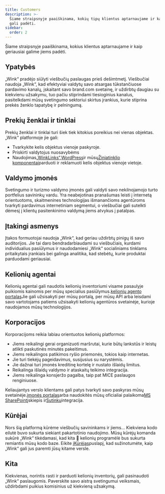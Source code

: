 ```yaml
---
title: Customers
description: >-
  Šiame straipsnyje paaiškinama, kokių tipų klientus aptarnaujame ir kaip „Wink“
  gali padėti.
sidebar:
  order: 2
---
```

Šiame straipsnyje paaiškinama, kokius klientus aptarnaujame ir kaip geriausiai galime jiems padėti.

## Ypatybės

„Wink“ pradėjo siūlyti viešbučių paslaugas prieš dešimtmetį. Viešbučiai naudoja „Wink“, kad efektyviai valdytų savo atsargas tūkstančiuose pardavimo kanalų, įskaitant savo brand.com svetainę, ir uždirbtų daugiau su kiekvienu užsakymu, tuo pačiu stiprindami tiesioginius kanalus, pasitelkdami mūsų svetingumo sektoriui skirtus įrankius, kurie stiprina prekės ženklo tapatybę ir pelningumą.

## Prekių ženklai ir tinklai

Prekių ženklai ir tinklai turi šiek tiek kitokius poreikius nei vienas objektas. „Wink“ platformoje jie gali:

* Tvarkykite kelis objektus vienoje paskyroje.
* Priskirti valdytojus nuosavybėms
* Naudojimas[„WinkLinks“](/link-manager/wink-links),[WordPress](/developers/wordpress)ir mūsų[Žiniatinklio komponentai](/developers/web-components)parduoti ir reklamuoti kelis objektus vienoje vietoje.

## Valdymo įmonės

Svetingumo ir turizmo valdymo įmonės gali valdyti savo nekilnojamojo turto portfelius savininkų vardu. Yra neabejotinas pranašumas leisti į internetą orientuotoms, skaitmenines technologijas išmanančioms agentūroms tvarkyti pardavimus internetiniam segmentui, o viešbučiai gali sutelkti dėmesį į klientų pasitenkinimo valdymą jiems atvykus į patalpas.

## Įtakingi asmenys

Įtakos formuotojai naudoja „Wink“, kad geriau uždirbtų pinigų iš savo auditorijos. Jie tai daro bendradarbiaudami su viešbučiais, kurdami individualius pasiūlymus ir naudodamiesi „Wink“ socialiniams tinklams pritaikytais įrankiais bei galinga analitika, kad stebėtų, kurie produktai parduodami geriausiai.

## Kelionių agentai

Kelionių agentai gali naudotis kelionių inventoriumi visame pasaulyje puikiomis kainomis per mūsų specialius pasiūlymus.[kelionių agento portalas](https://agent.wink.travel)Jie gali užsisakyti per mūsų portalą, per mūsų API arba leisdami savo vartotojams patiems užsisakyti kelionių agentūros svetainėje, kurioje naudojamos mūsų technologijos.

## Korporacijos

Korporacijoms reikia labiau orientuotos kelionių platformos:

* Jiems reikalingi gerai organizuoti maršrutai, kurie būtų lankstūs ir leistų atlikti paskutinės minutės pakeitimus.
* Jiems reikalingos patikimos ryšio priemonės, tokios kaip internetas.
* Jie turi tiekėjų pageidavimus, susijusius su narystėmis.
* Jie dažnai turi įmonės kreditinę kortelę ir nustato išlaidų limitus.
* Reikalinga išlaidų valdymo ir ataskaitų teikimo integracija.
* Jiems reikalinga konsjeržo pagalba, taip pat MICE paslaugos renginiuose.

Keliaujantys verslo klientams gali patys tvarkyti savo paskyras mūsų svetainėje.[įmonės portalas](/corporate/what-is-group)arba naudokitės mūsų oficialiai palaikoma[MS SharePoint](https://www.microsoft.com/en-us/microsoft-365/sharepoint/collaboration)įskiepis ir[Sutinku](https://www.concur.com/)integracija.

## Kūrėjai

Nors šią platformą kūrėme viešbučių savininkams ir jiems... Kiekviena kodo eilutė buvo sukurta siekiant pakartotinio naudojimo. Mūsų kūrėjų komanda sukūrė „Wink“ tikėdamasi, kad kita 🦄 kelionių programėlė bus sukurta remiantis mūsų kodo baze. Eikite į[Kūrėjas](/developers/build-on-wink)puslapį, kad sužinotumėte, kaip „Wink“ gali jus paremti jūsų kitame versle.

## Kita

Kiekvienas, norintis rasti ir parduoti kelionių inventorių, gali pasinaudoti „Wink“ paslaugomis. Paverskite savo aistrą svetingumui veiksmais, uždirbdami puikius komisinius už kiekvieną užsakymą.

